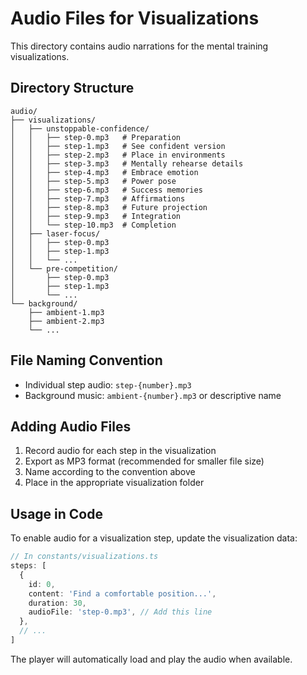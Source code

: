 # Audio Files for Visualizations

This directory contains audio narrations for the mental training visualizations.

## Directory Structure

```
audio/
├── visualizations/
│   ├── unstoppable-confidence/
│   │   ├── step-0.mp3   # Preparation
│   │   ├── step-1.mp3   # See confident version
│   │   ├── step-2.mp3   # Place in environments
│   │   ├── step-3.mp3   # Mentally rehearse details
│   │   ├── step-4.mp3   # Embrace emotion
│   │   ├── step-5.mp3   # Power pose
│   │   ├── step-6.mp3   # Success memories
│   │   ├── step-7.mp3   # Affirmations
│   │   ├── step-8.mp3   # Future projection
│   │   ├── step-9.mp3   # Integration
│   │   └── step-10.mp3  # Completion
│   ├── laser-focus/
│   │   ├── step-0.mp3
│   │   ├── step-1.mp3
│   │   └── ...
│   └── pre-competition/
│       ├── step-0.mp3
│       ├── step-1.mp3
│       └── ...
└── background/
    ├── ambient-1.mp3
    ├── ambient-2.mp3
    └── ...
```

## File Naming Convention

- Individual step audio: `step-{number}.mp3`
- Background music: `ambient-{number}.mp3` or descriptive name

## Adding Audio Files

1. Record audio for each step in the visualization
2. Export as MP3 format (recommended for smaller file size)
3. Name according to the convention above
4. Place in the appropriate visualization folder

## Usage in Code

To enable audio for a visualization step, update the visualization data:

```typescript
// In constants/visualizations.ts
steps: [
  {
    id: 0,
    content: 'Find a comfortable position...',
    duration: 30,
    audioFile: 'step-0.mp3', // Add this line
  },
  // ...
]
```

The player will automatically load and play the audio when available.